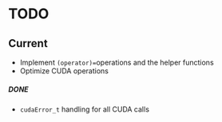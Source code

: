 # TODO
## Current
- Implement ```(operator)=```operations and the helper functions
- Optimize CUDA operations
##### _DONE_
- ```cudaError_t``` handling for all CUDA calls 